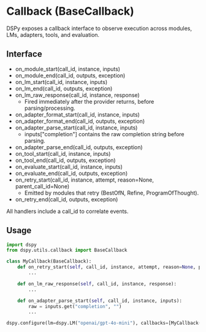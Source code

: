 # Callback (BaseCallback)

DSPy exposes a callback interface to observe execution across modules, LMs, adapters, tools, and evaluation.

## Interface

- on_module_start(call_id, instance, inputs)
- on_module_end(call_id, outputs, exception)
- on_lm_start(call_id, instance, inputs)
- on_lm_end(call_id, outputs, exception)
- on_lm_raw_response(call_id, instance, response)
  - Fired immediately after the provider returns, before parsing/processing.
- on_adapter_format_start(call_id, instance, inputs)
- on_adapter_format_end(call_id, outputs, exception)
- on_adapter_parse_start(call_id, instance, inputs)
  - inputs["completion"] contains the raw completion string before parsing.
- on_adapter_parse_end(call_id, outputs, exception)
- on_tool_start(call_id, instance, inputs)
- on_tool_end(call_id, outputs, exception)
- on_evaluate_start(call_id, instance, inputs)
- on_evaluate_end(call_id, outputs, exception)
- on_retry_start(call_id, instance, attempt, reason=None, parent_call_id=None)
  - Emitted by modules that retry (BestOfN, Refine, ProgramOfThought).
- on_retry_end(call_id, outputs, exception)

All handlers include a call_id to correlate events.

## Usage

```python
import dspy
from dspy.utils.callback import BaseCallback

class MyCallback(BaseCallback):
    def on_retry_start(self, call_id, instance, attempt, reason=None, parent_call_id=None):
        ...

    def on_lm_raw_response(self, call_id, instance, response):
        ...

    def on_adapter_parse_start(self, call_id, instance, inputs):
        raw = inputs.get("completion", "")
        ...

dspy.configure(lm=dspy.LM("openai/gpt-4o-mini"), callbacks=[MyCallback()])
```
